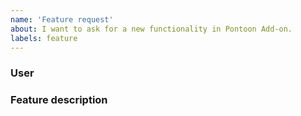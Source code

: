 ```yaml
---
name: 'Feature request'
about: I want to ask for a new functionality in Pontoon Add-on.
labels: feature
---
```

### User

<!--
What kind of user you are? Are you a Pontoon user (translator, team manager), developer, or someone else?
-->

### Feature description

<!--
In free text, please describe what use case should the new feature enable and why do you think it's beneficial to have it.
How would you expect it to behave? Feel free to describe some example flow - where/what to click, what should happen, etc.
-->
